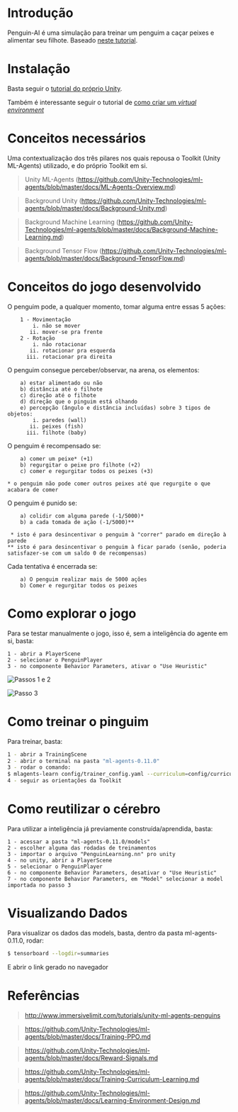 
# Introdução
Penguin-AI é uma simulação para treinar um penguim a caçar peixes e alimentar seu filhote. Baseado [neste tutorial](http://www.immersivelimit.com/tutorials/unity-ml-agents-penguins).


# Instalação

Basta seguir o [tutorial do próprio Unity](https://github.com/Unity-Technologies/ml-agents/blob/master/docs/Installation.md).

Também é interessante seguir o tutorial de [como criar um *virtual environment*](https://github.com/Unity-Technologies/ml-agents/blob/master/docs/Using-Virtual-Environment.md)


# Conceitos necessários

Uma contextualização dos três pilares nos quais repousa o Toolkit (Unity ML-Agents) utilizado, e do próprio Toolkit em si.

> Unity ML-Agents (https://github.com/Unity-Technologies/ml-agents/blob/master/docs/ML-Agents-Overview.md)

> Background Unity (https://github.com/Unity-Technologies/ml-agents/blob/master/docs/Background-Unity.md)

> Background Machine Learning (https://github.com/Unity-Technologies/ml-agents/blob/master/docs/Background-Machine-Learning.md)

> Background Tensor Flow (https://github.com/Unity-Technologies/ml-agents/blob/master/docs/Background-TensorFlow.md)


# Conceitos do jogo desenvolvido

O penguim pode, a qualquer momento, tomar alguma entre essas 5 ações:
```
    1 - Movimentação
        i. não se mover
       ii. mover-se pra frente
    2 - Rotação
        i. não rotacionar
       ii. rotacionar pra esquerda
      iii. rotacionar pra direita
```

O penguim consegue perceber/observar, na arena, os elementos:
```
    a) estar alimentado ou não
    b) distância até o filhote
    c) direção até o filhote
    d) direção que o pinguim está olhando
    e) percepção (ângulo e distância incluídas) sobre 3 tipos de objetos:
        i. paredes (wall)
       ii. peixes (fish)
      iii. filhote (baby)
```

O penguim é recompensado se:
```
    a) comer um peixe* (+1)
    b) regurgitar o peixe pro filhote (+2)
    c) comer e regurgitar todos os peixes (+3)

* o penguim não pode comer outros peixes até que regurgite o que acabara de comer
```

O penguim é punido se:
```
    a) colidir com alguma parede (-1/5000)*
    b) a cada tomada de ação (-1/5000)**

 * isto é para desincentivar o penguim à "correr" parado em direção à parede
** isto é para desincentivar o penguim à ficar parado (senão, poderia satisfazer-se com um saldo 0 de recompensas)
```

Cada tentativa é encerrada se:
```
    a) O penguim realizar mais de 5000 ações
    b) Comer e regurgitar todos os peixes
```

# Como explorar o jogo
Para se testar manualmente o jogo, isso é, sem a inteligência do agente em si, basta:
```
1 - abrir a PlayerScene
2 - selecionar o PenguinPlayer
3 - no componente Behavior Parameters, ativar o "Use Heuristic"
```

![Passos 1 e 2]()

![Passo 3]()

# Como treinar o pinguim
Para treinar, basta:
```bash
1 - abrir a TrainingScene
2 - abrir o terminal na pasta "ml-agents-0.11.0"
3 - rodar o comando:
$ mlagents-learn config/trainer_config.yaml --curriculum=config/curricula/penguin/ --run-id={insira nome+id aqui, ex: penguin_10} --train
4 - seguir as orientações da Toolkit
```

# Como reutilizar o cérebro
Para utilizar a inteligência já previamente construída/aprendida, basta:
```
1 - acessar a pasta "ml-agents-0.11.0/models"
2 - escolher alguma das rodadas de treinamentos
3 - importar o arquivo "PenguinLearning.nn" pro unity
4 - no unity, abrir a PlayerScene
5 - selecionar o PenguinPlayer
6 - no componente Behavior Parameters, desativar o "Use Heuristic"
7 - no componente Behavior Parameters, em "Model" selecionar a model importada no passo 3
```

# Visualizando Dados
Para visualizar os dados das models, basta, dentro da pasta ml-agents-0.11.0, rodar:
```bash
$ tensorboard --logdir=summaries
```

E abrir o link gerado no navegador


# Referências

> http://www.immersivelimit.com/tutorials/unity-ml-agents-penguins

> https://github.com/Unity-Technologies/ml-agents/blob/master/docs/Training-PPO.md

> https://github.com/Unity-Technologies/ml-agents/blob/master/docs/Reward-Signals.md

> https://github.com/Unity-Technologies/ml-agents/blob/master/docs/Training-Curriculum-Learning.md


> https://github.com/Unity-Technologies/ml-agents/blob/master/docs/Learning-Environment-Design.md

